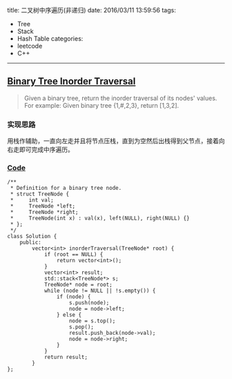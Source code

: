 title: 二叉树中序遍历(非递归)
date: 2016/03/11 13:59:56
tags:
- Tree
- Stack
- Hash Table
categories:
- leetcode
- C++

---
## [Binary Tree Inorder Traversal](https://leetcode.com/problems/binary-tree-inorder-traversal/)
> Given a binary tree, return the inorder traversal of its nodes' values.
> For example:
> Given binary tree {1,#,2,3},
> return [1,3,2].

### 实现思路
用栈作辅助，一直向左走并且将节点压栈，直到为空然后出栈得到父节点，接着向右走即可完成中序遍历。

### [Code](https://github.com/Finalcheat/leetcode/blob/master/src/Binary-Tree-Inorder-Traversal.cpp)
```
/**
 * Definition for a binary tree node.
 * struct TreeNode {
 *     int val;
 *     TreeNode *left;
 *     TreeNode *right;
 *     TreeNode(int x) : val(x), left(NULL), right(NULL) {}
 * };
 */
class Solution {
    public:
        vector<int> inorderTraversal(TreeNode* root) {
            if (root == NULL) {
                return vector<int>();
            }
            vector<int> result;
            std::stack<TreeNode*> s;
            TreeNode* node = root;
            while (node != NULL || !s.empty()) {
                if (node) {
                    s.push(node);
                    node = node->left;
                } else {
                    node = s.top();
                    s.pop();
                    result.push_back(node->val);
                    node = node->right;
                }
            }
            return result;
        }
};
```
